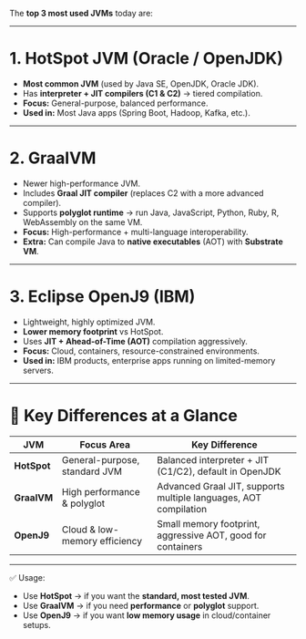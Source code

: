 The **top 3 most used JVMs** today are:

---

#   1. **HotSpot JVM** (Oracle / OpenJDK)

* **Most common JVM** (used by Java SE, OpenJDK, Oracle JDK).
* Has **interpreter + JIT compilers (C1 & C2)** → tiered compilation.
* **Focus:** General-purpose, balanced performance.
* **Used in:** Most Java apps (Spring Boot, Hadoop, Kafka, etc.).

---

#   2. **GraalVM**

* Newer high-performance JVM.
* Includes **Graal JIT compiler** (replaces C2 with a more advanced compiler).
* Supports **polyglot runtime** → run Java, JavaScript, Python, Ruby, R, WebAssembly on the same VM.
* **Focus:** High-performance + multi-language interoperability.
* **Extra:** Can compile Java to **native executables** (AOT) with **Substrate VM**.

---

#   3. **Eclipse OpenJ9** (IBM)

* Lightweight, highly optimized JVM.
* **Lower memory footprint** vs HotSpot.
* Uses **JIT + Ahead-of-Time (AOT)** compilation aggressively.
* **Focus:** Cloud, containers, resource-constrained environments.
* **Used in:** IBM products, enterprise apps running on limited-memory servers.

---

# 🔹 Key Differences at a Glance

| JVM         | Focus Area                    | Key Difference                                                   |
| ----------- | ----------------------------- | ---------------------------------------------------------------- |
| **HotSpot** | General-purpose, standard JVM | Balanced interpreter + JIT (C1/C2), default in OpenJDK           |
| **GraalVM** | High performance & polyglot   | Advanced Graal JIT, supports multiple languages, AOT compilation |
| **OpenJ9**  | Cloud & low-memory efficiency | Small memory footprint, aggressive AOT, good for containers      |

---

✅ Usage:

* Use **HotSpot** → if you want the **standard, most tested JVM**.
* Use **GraalVM** → if you need **performance** or **polyglot** support.
* Use **OpenJ9** → if you want **low memory usage** in cloud/container setups.

